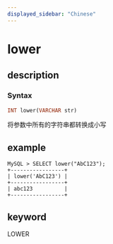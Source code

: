 ```yaml
---
displayed_sidebar: "Chinese"
---
```


# lower

## description

### Syntax

```Haskell
INT lower(VARCHAR str)
```

将参数中所有的字符串都转换成小写

## example

```Plain Text
MySQL > SELECT lower("AbC123");
+-----------------+
| lower('AbC123') |
+-----------------+
| abc123          |
+-----------------+
```

## keyword

LOWER
